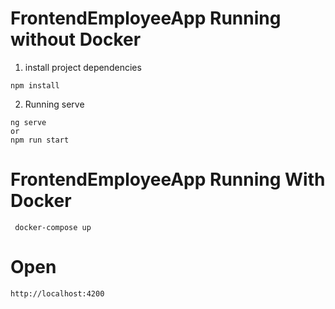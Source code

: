 # FrontendEmployeeApp Running without Docker

1. install project dependencies

```
npm install
```

2. Running serve

```
ng serve
or
npm run start
```

# FrontendEmployeeApp Running With Docker

```
 docker-compose up
```

# Open 
```
http://localhost:4200
```